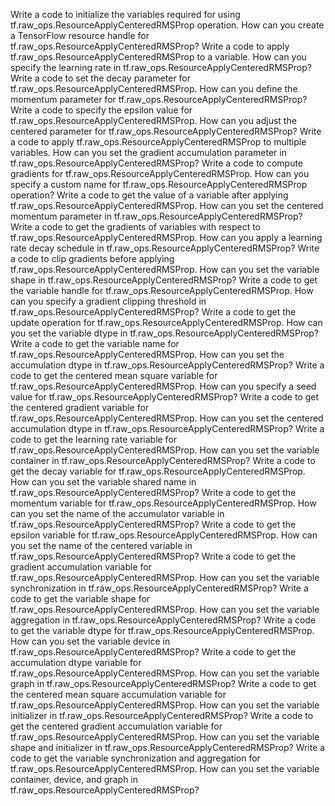 Write a code to initialize the variables required for using tf.raw_ops.ResourceApplyCenteredRMSProp operation.
How can you create a TensorFlow resource handle for tf.raw_ops.ResourceApplyCenteredRMSProp?
Write a code to apply tf.raw_ops.ResourceApplyCenteredRMSProp to a variable.
How can you specify the learning rate in tf.raw_ops.ResourceApplyCenteredRMSProp?
Write a code to set the decay parameter for tf.raw_ops.ResourceApplyCenteredRMSProp.
How can you define the momentum parameter for tf.raw_ops.ResourceApplyCenteredRMSProp?
Write a code to specify the epsilon value for tf.raw_ops.ResourceApplyCenteredRMSProp.
How can you adjust the centered parameter for tf.raw_ops.ResourceApplyCenteredRMSProp?
Write a code to apply tf.raw_ops.ResourceApplyCenteredRMSProp to multiple variables.
How can you set the gradient accumulation parameter in tf.raw_ops.ResourceApplyCenteredRMSProp?
Write a code to compute gradients for tf.raw_ops.ResourceApplyCenteredRMSProp.
How can you specify a custom name for tf.raw_ops.ResourceApplyCenteredRMSProp operation?
Write a code to get the value of a variable after applying tf.raw_ops.ResourceApplyCenteredRMSProp.
How can you set the centered momentum parameter in tf.raw_ops.ResourceApplyCenteredRMSProp?
Write a code to get the gradients of variables with respect to tf.raw_ops.ResourceApplyCenteredRMSProp.
How can you apply a learning rate decay schedule in tf.raw_ops.ResourceApplyCenteredRMSProp?
Write a code to clip gradients before applying tf.raw_ops.ResourceApplyCenteredRMSProp.
How can you set the variable shape in tf.raw_ops.ResourceApplyCenteredRMSProp?
Write a code to get the variable handle for tf.raw_ops.ResourceApplyCenteredRMSProp.
How can you specify a gradient clipping threshold in tf.raw_ops.ResourceApplyCenteredRMSProp?
Write a code to get the update operation for tf.raw_ops.ResourceApplyCenteredRMSProp.
How can you set the variable dtype in tf.raw_ops.ResourceApplyCenteredRMSProp?
Write a code to get the variable name for tf.raw_ops.ResourceApplyCenteredRMSProp.
How can you set the accumulation dtype in tf.raw_ops.ResourceApplyCenteredRMSProp?
Write a code to get the centered mean square variable for tf.raw_ops.ResourceApplyCenteredRMSProp.
How can you specify a seed value for tf.raw_ops.ResourceApplyCenteredRMSProp?
Write a code to get the centered gradient variable for tf.raw_ops.ResourceApplyCenteredRMSProp.
How can you set the centered accumulation dtype in tf.raw_ops.ResourceApplyCenteredRMSProp?
Write a code to get the learning rate variable for tf.raw_ops.ResourceApplyCenteredRMSProp.
How can you set the variable container in tf.raw_ops.ResourceApplyCenteredRMSProp?
Write a code to get the decay variable for tf.raw_ops.ResourceApplyCenteredRMSProp.
How can you set the variable shared name in tf.raw_ops.ResourceApplyCenteredRMSProp?
Write a code to get the momentum variable for tf.raw_ops.ResourceApplyCenteredRMSProp.
How can you set the name of the accumulator variable in tf.raw_ops.ResourceApplyCenteredRMSProp?
Write a code to get the epsilon variable for tf.raw_ops.ResourceApplyCenteredRMSProp.
How can you set the name of the centered variable in tf.raw_ops.ResourceApplyCenteredRMSProp?
Write a code to get the gradient accumulation variable for tf.raw_ops.ResourceApplyCenteredRMSProp.
How can you set the variable synchronization in tf.raw_ops.ResourceApplyCenteredRMSProp?
Write a code to get the variable shape for tf.raw_ops.ResourceApplyCenteredRMSProp.
How can you set the variable aggregation in tf.raw_ops.ResourceApplyCenteredRMSProp?
Write a code to get the variable dtype for tf.raw_ops.ResourceApplyCenteredRMSProp.
How can you set the variable device in tf.raw_ops.ResourceApplyCenteredRMSProp?
Write a code to get the accumulation dtype variable for tf.raw_ops.ResourceApplyCenteredRMSProp.
How can you set the variable graph in tf.raw_ops.ResourceApplyCenteredRMSProp?
Write a code to get the centered mean square accumulation variable for tf.raw_ops.ResourceApplyCenteredRMSProp.
How can you set the variable initializer in tf.raw_ops.ResourceApplyCenteredRMSProp?
Write a code to get the centered gradient accumulation variable for tf.raw_ops.ResourceApplyCenteredRMSProp.
How can you set the variable shape and initializer in tf.raw_ops.ResourceApplyCenteredRMSProp?
Write a code to get the variable synchronization and aggregation for tf.raw_ops.ResourceApplyCenteredRMSProp.
How can you set the variable container, device, and graph in tf.raw_ops.ResourceApplyCenteredRMSProp?